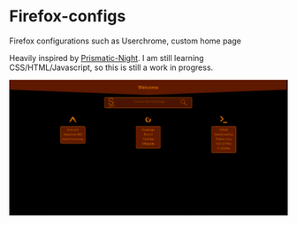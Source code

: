 # Firefox-configs
Firefox configurations such as Userchrome, custom home page

Heavily inspired by [Prismatic-Night](https://github.com/3r3bu5x9/Prismatic-Night).
I am still learning CSS/HTML/Javascript, so this is still a work in progress.

![screenshot](homepage.png)
